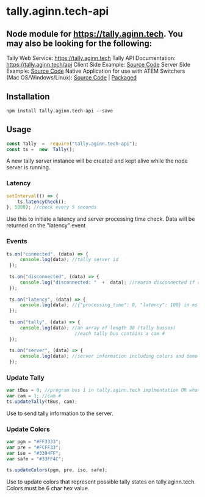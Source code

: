 # tally.aginn.tech-api
Node module for https://tally.aginn.tech. You may also be looking for the following:
---
Tally Web Service: https://tally.aginn.tech
Tally API Documentation: https://tally.aginn.tech/api
Client Side Example: [Source Code]("https://github.com/)
Server Side Example: [Source Code]("https://github.com/)
Native Application for use with ATEM Switchers (Mac OS/Windows/Linux): [Source Code](https://github.com/) | [Packaged](https://tally.aginn.tech)

## Installation
```
npm install tally.aginn.tech-api --save
```
## Usage
```js 
const Tally  =  require("tally.aginn.tech-api");
const ts =  new  Tally();
```
A new tally server instance will be created and kept alive while the node server is running. 

### Latency
```js
setInterval(() => {
	ts.latencyCheck();
}, 5000); //check every 5 seconds
```
Use this to initiate a latency and server processing time check. Data will be returned on the "latency" event

### Events

   ```js
   ts.on("connected", (data) => {
	    console.log(data); //tally server id
	});
	
	ts.on("disconnected", (data) => {
		console.log("disconnected: "  +  data); //reason disconnected if one
	});
	
	ts.on("latency", (data) => {
		console.log(data); //{"processing_time": 0, "latency": 100} in ms
	});
	
	ts.on("tally", (data) => {
		console.log(data); //an array of length 30 (tally busses)
							//each tally bus contains a cam #
	});
	
	ts.on("server", (data) => {
		console.log(data); //server information including colors and demo mode
	});
```

### Update Tally
```js
var tBus = 0; //program bus 1 in tally.aginn.tech implmentation OR whatever you want it to be
var cam = 1; //cam #
ts.updateTally(tBus, cam);
```
Use to send tally information to the server.  

### Update Colors
```js
var pgm = "#FF3333"; 
var pre = "#FCFF33";
var iso = "#3394FF";
var safe = "#33FF4C";

ts.updateColors(pgm, pre, iso, safe);
```
Use to update colors that represent possible tally states on tally.aginn.tech.  Colors must be 6 char hex value.

